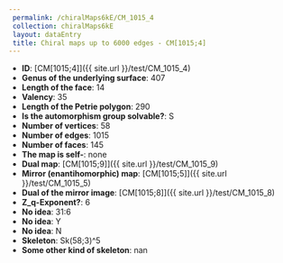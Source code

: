 ```yaml
--- 
 permalink: /chiralMaps6kE/CM_1015_4 
 collection: chiralMaps6kE
 layout: dataEntry
 title: Chiral maps up to 6000 edges - CM[1015;4]
---
```


- **ID**: [CM[1015;4]]({{ site.url }}/test/CM_1015_4)
- **Genus of the underlying surface**: 407
- **Length of the face**: 14
- **Valency**: 35
- **Length of the Petrie polygon**: 290
- **Is the automorphism group solvable?**: S
- **Number of vertices**: 58
- **Number of edges**: 1015
- **Number of faces**: 145
- **The map is self-**: none
- **Dual map**: [CM[1015;9]]({{ site.url }}/test/CM_1015_9)
- **Mirror (enantihomorphic) map**: [CM[1015;5]]({{ site.url }}/test/CM_1015_5)
- **Dual of the mirror image**: [CM[1015;8]]({{ site.url }}/test/CM_1015_8)
- **Z_q-Exponent?**: 6
- **No idea**:  31:6
- **No idea**: Y
- **No idea**: N
- **Skeleton**: Sk(58;3)^5
- **Some other kind of skeleton**: nan
